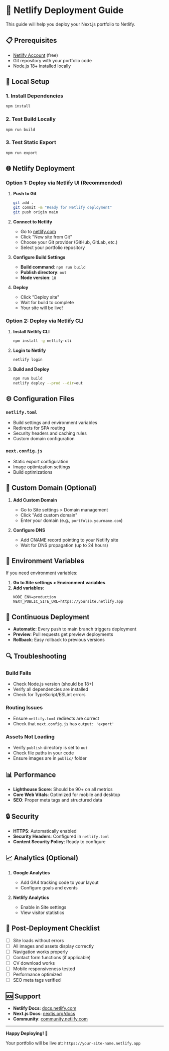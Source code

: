 # 🚀 Netlify Deployment Guide

This guide will help you deploy your Next.js portfolio to Netlify.

## 📋 Prerequisites

- [Netlify Account](https://netlify.com) (free)
- Git repository with your portfolio code
- Node.js 18+ installed locally

## 🔧 Local Setup

### 1. Install Dependencies
```bash
npm install
```

### 2. Test Build Locally
```bash
npm run build
```

### 3. Test Static Export
```bash
npm run export
```

## 🌐 Netlify Deployment

### Option 1: Deploy via Netlify UI (Recommended)

1. **Push to Git**
   ```bash
   git add .
   git commit -m "Ready for Netlify deployment"
   git push origin main
   ```

2. **Connect to Netlify**
   - Go to [netlify.com](https://netlify.com)
   - Click "New site from Git"
   - Choose your Git provider (GitHub, GitLab, etc.)
   - Select your portfolio repository

3. **Configure Build Settings**
   - **Build command**: `npm run build`
   - **Publish directory**: `out`
   - **Node version**: `18`

4. **Deploy**
   - Click "Deploy site"
   - Wait for build to complete
   - Your site will be live!

### Option 2: Deploy via Netlify CLI

1. **Install Netlify CLI**
   ```bash
   npm install -g netlify-cli
   ```

2. **Login to Netlify**
   ```bash
   netlify login
   ```

3. **Build and Deploy**
   ```bash
   npm run build
   netlify deploy --prod --dir=out
   ```

## ⚙️ Configuration Files

### `netlify.toml`
- Build settings and environment variables
- Redirects for SPA routing
- Security headers and caching rules
- Custom domain configuration

### `next.config.js`
- Static export configuration
- Image optimization settings
- Build optimizations

## 🔗 Custom Domain (Optional)

1. **Add Custom Domain**
   - Go to Site settings > Domain management
   - Click "Add custom domain"
   - Enter your domain (e.g., `portfolio.yourname.com`)

2. **Configure DNS**
   - Add CNAME record pointing to your Netlify site
   - Wait for DNS propagation (up to 24 hours)

## 📱 Environment Variables

If you need environment variables:

1. **Go to Site settings > Environment variables**
2. **Add variables**:
   ```
   NODE_ENV=production
   NEXT_PUBLIC_SITE_URL=https://yoursite.netlify.app
   ```

## 🚀 Continuous Deployment

- **Automatic**: Every push to main branch triggers deployment
- **Preview**: Pull requests get preview deployments
- **Rollback**: Easy rollback to previous versions

## 🔍 Troubleshooting

### Build Fails
- Check Node.js version (should be 18+)
- Verify all dependencies are installed
- Check for TypeScript/ESLint errors

### Routing Issues
- Ensure `netlify.toml` redirects are correct
- Check that `next.config.js` has `output: 'export'`

### Assets Not Loading
- Verify `publish` directory is set to `out`
- Check file paths in your code
- Ensure images are in `public/` folder

## 📊 Performance

- **Lighthouse Score**: Should be 90+ on all metrics
- **Core Web Vitals**: Optimized for mobile and desktop
- **SEO**: Proper meta tags and structured data

## 🔒 Security

- **HTTPS**: Automatically enabled
- **Security Headers**: Configured in `netlify.toml`
- **Content Security Policy**: Ready to configure

## 📈 Analytics (Optional)

1. **Google Analytics**
   - Add GA4 tracking code to your layout
   - Configure goals and events

2. **Netlify Analytics**
   - Enable in Site settings
   - View visitor statistics

## 🎯 Post-Deployment Checklist

- [ ] Site loads without errors
- [ ] All images and assets display correctly
- [ ] Navigation works properly
- [ ] Contact form functions (if applicable)
- [ ] CV download works
- [ ] Mobile responsiveness tested
- [ ] Performance optimized
- [ ] SEO meta tags verified

## 🆘 Support

- **Netlify Docs**: [docs.netlify.com](https://docs.netlify.com)
- **Next.js Docs**: [nextjs.org/docs](https://nextjs.org/docs)
- **Community**: [community.netlify.com](https://community.netlify.com)

---

**Happy Deploying! 🎉**

Your portfolio will be live at: `https://your-site-name.netlify.app` 